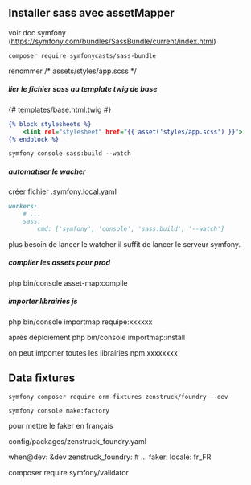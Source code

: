 ## Installer sass avec assetMapper

voir doc symfony (https://symfony.com/bundles/SassBundle/current/index.html)


```console
composer require symfonycasts/sass-bundle
```

renommer /* assets/styles/app.scss */


##### lier le fichier sass au template twig de base

{# templates/base.html.twig #}

```htm
{% block stylesheets %}
    <link rel="stylesheet" href="{{ asset('styles/app.scss') }}">
{% endblock %}
```

```console
symfony console sass:build --watch
```

##### automatiser le wacher

créer fichier .symfony.local.yaml


```markdown
workers:
    # ...
    sass:
        cmd: ['symfony', 'console', 'sass:build', '--watch']
```

plus besoin de lancer le watcher il suffit de lancer le serveur symfony.

##### compiler les assets pour prod

php bin/console asset-map:compile

##### importer librairies js

php bin/console importmap:requipe:xxxxxx

après déploiement
php bin/console importmap:install

on peut importer toutes les librairies npm xxxxxxxx

## Data fixtures

```console
symfony composer require orm-fixtures zenstruck/foundry --dev
```    

```console    
symfony console make:factory
```    

pour mettre le faker en français

config/packages/zenstruck_foundry.yaml

when@dev: &dev
    zenstruck_foundry:
        # …
        faker:
            locale: fr_FR


composer require symfony/validator


